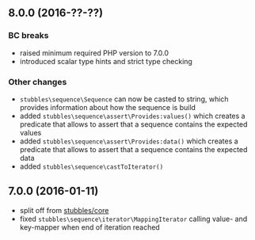 8.0.0 (2016-??-??)
------------------

### BC breaks

  * raised minimum required PHP version to 7.0.0
  * introduced scalar type hints and strict type checking


### Other changes

  * `stubbles\sequence\Sequence` can now be casted to string, which provides information about how the sequence is build
  * added `stubbles\sequence\assert\Provides:values()` which creates a predicate that allows to assert that a sequence contains the expected values
  * added `stubbles\sequence\assert\Provides:data()` which creates a predicate that allows to assert that a sequence contains the expected data
  * added `stubbles\sequence\castToIterator()`


7.0.0 (2016-01-11)
------------------

  * split off from [stubbles/core](https://github.com/stubbles/stubbles-core)
  * fixed `stubbles\sequence\iterator\MappingIterator` calling value- and key-mapper when end of iteration reached
